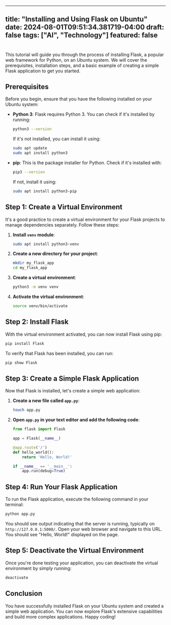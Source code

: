 
---
title: "Installing and Using Flask on Ubuntu"
date: 2024-08-01T09:51:34.381719-04:00
draft: false
tags: ["AI", "Technology"]
featured: false
---
# 

This tutorial will guide you through the process of installing Flask, a popular web framework for Python, on an Ubuntu system. We will cover the prerequisites, installation steps, and a basic example of creating a simple Flask application to get you started.

## Prerequisites

Before you begin, ensure that you have the following installed on your Ubuntu system:

- **Python 3**: Flask requires Python 3. You can check if it's installed by running:
  ```bash
  python3 --version
  ```
  If it's not installed, you can install it using:
  ```bash
  sudo apt update
  sudo apt install python3
  ```

- **pip**: This is the package installer for Python. Check if it's installed with:
  ```bash
  pip3 --version
  ```
  If not, install it using:
  ```bash
  sudo apt install python3-pip
  ```

## Step 1: Create a Virtual Environment

It's a good practice to create a virtual environment for your Flask projects to manage dependencies separately. Follow these steps:

1. **Install `venv` module**:
   ```bash
   sudo apt install python3-venv
   ```

2. **Create a new directory for your project**:
   ```bash
   mkdir my_flask_app
   cd my_flask_app
   ```

3. **Create a virtual environment**:
   ```bash
   python3 -m venv venv
   ```

4. **Activate the virtual environment**:
   ```bash
   source venv/bin/activate
   ```

## Step 2: Install Flask

With the virtual environment activated, you can now install Flask using pip:

```bash
pip install Flask
```

To verify that Flask has been installed, you can run:
```bash
pip show Flask
```

## Step 3: Create a Simple Flask Application

Now that Flask is installed, let's create a simple web application:

1. **Create a new file called `app.py`**:
   ```bash
   touch app.py
   ```

2. **Open `app.py` in your text editor and add the following code**:

   ```python
   from flask import Flask

   app = Flask(__name__)

   @app.route('/')
   def hello_world():
       return 'Hello, World!'

   if __name__ == '__main__':
       app.run(debug=True)
   ```

## Step 4: Run Your Flask Application

To run the Flask application, execute the following command in your terminal:

```bash
python app.py
```

You should see output indicating that the server is running, typically on `http://127.0.0.1:5000/`. Open your web browser and navigate to this URL. You should see "Hello, World!" displayed on the page.

## Step 5: Deactivate the Virtual Environment

Once you're done testing your application, you can deactivate the virtual environment by simply running:

```bash
deactivate
```

## Conclusion

You have successfully installed Flask on your Ubuntu system and created a simple web application. You can now explore Flask's extensive capabilities and build more complex applications. Happy coding!
